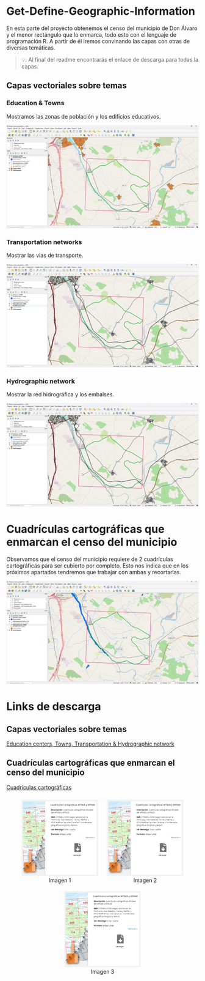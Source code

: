 # Get-Define-Geographic-Information
En esta parte del proyecto obtenemos el censo del municipio de Don Álvaro y el menor rectángulo que lo enmarca, todo esto con el lenguaje de programación R. A partir de él iremos convinando las capas con otras de diversas temáticas.

> 💡: Al final del readme encontrarás el enlace de descarga para todas la capas.

## Capas vectoriales sobre temas

### Education & Towns
Mostramos las zonas de población y los edificios educativos.

![](/img/Get-Define-Geographic-Information/EducationTowns.png)

### Transportation networks
Mostrar las vias de transporte.

![](/img/Get-Define-Geographic-Information/TransportationNetworks.png)

### Hydrographic network
Mostrar la red hidrográfica y los embalses.

![](/img/Get-Define-Geographic-Information/TransportationNetworks.png)

# Cuadrículas cartográficas que enmarcan el censo del municipio
Observamos que el censo del municipio requiere de 2 cuadrículas cartográficas para ser cubierto por completo. Esto nos indica que en los próximos apartados tendremos que trabajar con ambas y recortarlas.

![](/img/Get-Define-Geographic-Information/HydrographicNetwork.png)





# Links de descarga

## Capas vectoriales sobre temas

[Education centers, Towns, Transportation & Hydrographic network](http://sitex.gobex.es/SITEX/centrodescargas/view/2)

## Cuadrículas cartográficas que enmarcan el censo del municipio

[Cuadrículas cartográficas](http://sitex.gobex.es/SITEX/centrodescargas/view/2)

<div style="text-align: center;">
  <figure style="display: inline-block; margin: 10px;">
    <img src="/img/Get-Define-Geographic-Information/MTN25.png" alt="Imagen 1" width="200"/>
    <figcaption>Imagen 1</figcaption>
  </figure>
  <figure style="display: inline-block; margin: 10px;">
    <img src="/img/Get-Define-Geographic-Information/MTN25.png" alt="Imagen 2" width="200"/>
    <figcaption>Imagen 2</figcaption>
  </figure>
  <figure style="display: inline-block; margin: 10px;">
    <img src="/img/Get-Define-Geographic-Information/MTN25.png" alt="Imagen 3" width="200"/>
    <figcaption>Imagen 3</figcaption>
  </figure>
</div>
